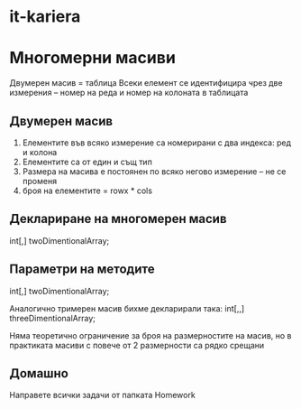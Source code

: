 # it-kariera

# Многомерни масиви
Двумерен масив = таблица
Всеки елемент се идентифицира чрез две измерения – номер на реда и номер на колоната в таблицата

## Двумерен масив 
1. Елементите във всяко измерение са номерирани с два индекса: ред и колона
2. Елементите са от един и същ тип
3. Размера на масива е постоянен по всяко негово измерение – не се променя
4. броя на елементите = rowx * cols

## Деклариране на многомерен масив
int[,] twoDimentionalArray;

## Параметри на методите 
int[,] twoDimentionalArray;

Аналогично тримерен масив бихме декларирали така:
int[,,] threeDimentionalArray;

Няма теоретично ограничение за броя на размерностите на масив, но в практиката масиви с повече от 2 размерности са рядко срещани

## Домашно
Направете всички задачи от папката Homework